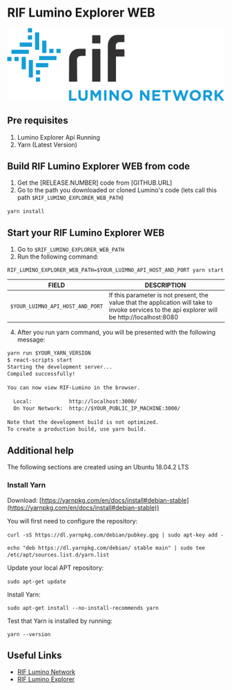 # RIF Lumino Explorer WEB


![Lumino Network](Lumino.png?raw=true "RIF Lumino Network")



## Pre requisites


1. Lumino Explorer Api Running
2. Yarn (Latest Version)

## Build RIF Lumino Explorer WEB from code

1. Get the [RELEASE.NUMBER] code from [GITHUB.URL]
2. Go to the path you downloaded or cloned Lumino's code (lets call this path `$RIF_LUMINO_EXPLORER_WEB_PATH`)

```yarn install```

## Start your RIF Lumino Explorer WEB

1. Go to `$RIF_LUMINO_EXPLORER_WEB_PATH`
2. Run the following command:

```
RIF_LUMINO_EXPLORER_WEB_PATH=$YOUR_LUIMNO_API_HOST_AND_PORT yarn start
```

| FIELD                                   | DESCRIPTION                                                                |
|-----------------------------------------|----------------------------------------------------------------------------|
| `$YOUR_LUIMNO_API_HOST_AND_PORT`                          | If this parameter is not present, the value that the application will take to invoke services to the api explorer will be http://localhost:8080                                                  |

4.  After you run yarn command, you will be presented with the following message:

```
yarn run $YOUR_YARN_VERSION
$ react-scripts start
Starting the development server...
Compiled successfully!

You can now view RIF-Lumino in the browser.

  Local:            http://localhost:3000/
  On Your Network:  http://$YOUR_PUBLIC_IP_MACHINE:3000/

Note that the development build is not optimized.
To create a production build, use yarn build.
```


## Additional help

The following sections are created using an Ubuntu 18.04.2 LTS


### Install Yarn

Download: [https://yarnpkg.com/en/docs/install#debian-stable](https://yarnpkg.com/en/docs/install#debian-stable))

You will first need to configure the repository:

``` curl -sS https://dl.yarnpkg.com/debian/pubkey.gpg | sudo apt-key add - ```
```
echo "deb https://dl.yarnpkg.com/debian/ stable main" | sudo tee /etc/apt/sources.list.d/yarn.list
```

Update your local APT repository:

```sudo apt-get update```

Install Yarn:

``````
sudo apt-get install --no-install-recommends yarn
``````

Test that Yarn is installed by running:

```
yarn --version
```

## Useful Links

* [RIF Lumino Network](https://www.rifos.org/rif-lumino-network/)
* [RIF Lumino Explorer](http://explorer.lumino.rifos.org/)